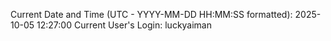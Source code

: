 Current Date and Time (UTC - YYYY-MM-DD HH:MM:SS formatted): 2025-10-05 12:27:00
Current User's Login: luckyaiman
